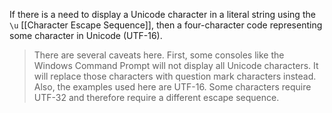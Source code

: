 If there is a need to display a Unicode character in a literal string using the `\u` [[Character Escape Sequence]], then a four-character code representing some character in Unicode (UTF-16).

>There are several caveats here. First, some consoles like the Windows Command Prompt will not display all Unicode characters. It will replace those characters with question mark characters instead. Also, the examples used here are UTF-16. Some characters require UTF-32 and therefore require a different escape sequence.